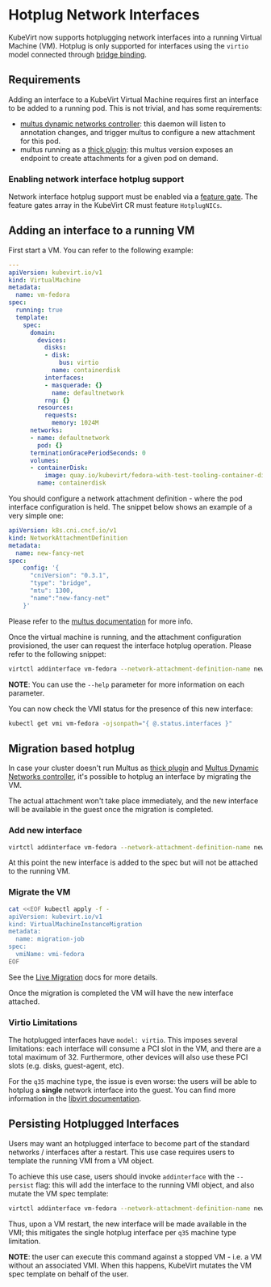 # Hotplug Network Interfaces
KubeVirt now supports hotplugging network interfaces into a running Virtual
Machine (VM). Hotplug is only supported for interfaces using the
`virtio` model connected through
[bridge binding](http://kubevirt.io/api-reference/main/definitions.html#_v1_interfacebridge).

## Requirements
Adding an interface to a KubeVirt Virtual Machine requires first an interface
to be added to a running pod. This is not trivial, and has some requirements:

- [multus dynamic networks controller](https://github.com/k8snetworkplumbingwg/multus-dynamic-networks-controller):
  this daemon will listen to annotation changes, and trigger multus to configure
  a new attachment for this pod.
- multus running as a [thick plugin](https://github.com/k8snetworkplumbingwg/multus-cni/blob/master/docs/thick-plugin.md):
  this multus version exposes an endpoint to create attachments for a given pod
  on demand.

### Enabling network interface hotplug support
Network interface hotplug support must be enabled via a
[feature gate](https://kubevirt.io/user-guide/operations/activating_feature_gates/#how-to-activate-a-feature-gate).
The feature gates array in the KubeVirt CR must feature `HotplugNICs`.

## Adding an interface to a running VM
First start a VM. You can refer to the following example:
```yaml
---
apiVersion: kubevirt.io/v1
kind: VirtualMachine
metadata:
  name: vm-fedora
spec:
  running: true
  template:
    spec:
      domain:
        devices:
          disks:
          - disk:
              bus: virtio
            name: containerdisk
          interfaces:
          - masquerade: {}
            name: defaultnetwork
          rng: {}
        resources:
          requests:
            memory: 1024M
      networks:
      - name: defaultnetwork
        pod: {}
      terminationGracePeriodSeconds: 0
      volumes:
      - containerDisk:
          image: quay.io/kubevirt/fedora-with-test-tooling-container-disk:devel
        name: containerdisk
```

You should configure a network attachment definition - where the pod interface
configuration is held. The snippet below shows an example of a very simple one:
```yaml
apiVersion: k8s.cni.cncf.io/v1
kind: NetworkAttachmentDefinition
metadata:
  name: new-fancy-net
spec:
    config: '{
      "cniVersion": "0.3.1",
      "type": "bridge",
      "mtu": 1300,
      "name":"new-fancy-net"
    }'
```

Please refer to the
[multus documentation](https://github.com/k8snetworkplumbingwg/multus-cni/blob/master/docs/how-to-use.md#create-network-attachment-definition)
for more info.

Once the virtual machine is running, and the attachment configuration
provisioned, the user can request the interface hotplug operation. Please refer
to the following snippet:
```bash
virtctl addinterface vm-fedora --network-attachment-definition-name new-fancy-net --name dyniface1
```

**NOTE**: You can use the `--help` parameter for more information on each
parameter.

You can now check the VMI status for the presence of this new interface:
```bash
kubectl get vmi vm-fedora -ojsonpath="{ @.status.interfaces }"
```

## Migration based hotplug
In case your cluster doesn't run Multus as [thick plugin](https://github.com/k8snetworkplumbingwg/multus-cni/blob/master/docs/thick-plugin.md) and [Multus Dynamic Networks controller](https://github.com/k8snetworkplumbingwg/multus-dynamic-networks-controller), it's possible to hotplug an interface by migrating the VM.

The actual attachment won't take place immediately, and the new interface will be available in the guest once the migration is completed.

### Add new interface
```bash
virtctl addinterface vm-fedora --network-attachment-definition-name new-fancy-net --name dyniface1
```
At this point the new interface is added to the spec but will not be attached to the running VM. 

### Migrate the VM
```bash
cat <<EOF kubectl apply -f -
apiVersion: kubevirt.io/v1
kind: VirtualMachineInstanceMigration
metadata:
  name: migration-job
spec:
  vmiName: vmi-fedora
EOF
```
See the [Live Migration](./live_migration.md) docs for more details.

Once the migration is completed the VM will have the new interface attached.

### Virtio Limitations
The hotplugged interfaces have `model: virtio`. This imposes several
limitations: each interface will consume a PCI slot in the VM, and there are a
total maximum of 32. Furthermore, other devices will also use these PCI slots
(e.g. disks, guest-agent, etc).

For the `q35` machine type, the issue is even worse: the users will be able to
hotplug a **single** network interface into the guest. You can find more
information in the
[libvirt documentation](https://libvirt.org/pci-hotplug.html#q35-machine-type).

## Persisting Hotplugged Interfaces
Users may want an hotplugged interface to become part of the standard networks /
interfaces after a restart. This use case requires users to template the
running VMI from a VM object.

To achieve this use case, users should invoke `addinterface` with the
`--persist` flag: this will add the interface to the running VMI object, and
also mutate the VM spec template:

```bash
virtctl addinterface vm-fedora --network-attachment-definition-name new-fancy-net --name dyniface1 --persist
```

Thus, upon a VM restart, the new interface will be made available in the VMI;
this mitigates the single hotplug interface per `q35` machine type limitation.

**NOTE**: the user can execute this command against a stopped VM - i.e. a VM
without an associated VMI. When this happens, KubeVirt mutates the VM spec
template on behalf of the user.

